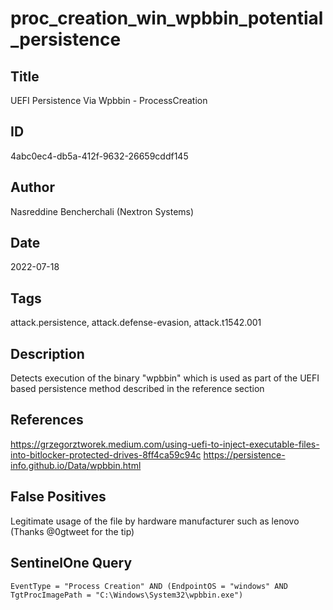 # proc_creation_win_wpbbin_potential_persistence

## Title
UEFI Persistence Via Wpbbin - ProcessCreation

## ID
4abc0ec4-db5a-412f-9632-26659cddf145

## Author
Nasreddine Bencherchali (Nextron Systems)

## Date
2022-07-18

## Tags
attack.persistence, attack.defense-evasion, attack.t1542.001

## Description
Detects execution of the binary "wpbbin" which is used as part of the UEFI based persistence method described in the reference section

## References
https://grzegorztworek.medium.com/using-uefi-to-inject-executable-files-into-bitlocker-protected-drives-8ff4ca59c94c
https://persistence-info.github.io/Data/wpbbin.html

## False Positives
Legitimate usage of the file by hardware manufacturer such as lenovo (Thanks @0gtweet for the tip)

## SentinelOne Query
```
EventType = "Process Creation" AND (EndpointOS = "windows" AND TgtProcImagePath = "C:\Windows\System32\wpbbin.exe")

```